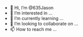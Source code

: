 - 👋 Hi, I’m @635Jason
- 👀 I’m interested in ...
- 🌱 I’m currently learning ...
- 💞️ I’m looking to collaborate on ...
- 📫 How to reach me ...

<!---
635Jason/635Jason is a ✨ special ✨ repository because its `README.md` (this file) appears on your GitHub profile.
You can click the Preview link to take a look at your changes.
--->
